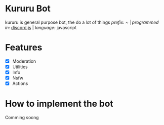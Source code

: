 # Kururu Bot
kururu is general purpose bot, the do a lot of things
*prefix:* ~ | *programmed in:* [discord.js](https://discord.js.org/) | *language:* javascript
# Features
- [x] Moderation
- [x] Utilities
- [x] Info 
- [x] Nsfw 
- [x] Actions
# How to implement the bot 
Comming soong
